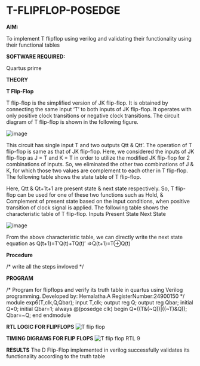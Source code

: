 # T-FLIPFLOP-POSEDGE

**AIM:**

To implement  T flipflop using verilog and validating their functionality using their functional tables

**SOFTWARE REQUIRED:**

Quartus prime

**THEORY**

**T Flip-Flop**

T flip-flop is the simplified version of JK flip-flop. It is obtained by connecting the same input ‘T’ to both inputs of JK flip-flop. It operates with only positive clock transitions or negative clock transitions. The circuit diagram of T flip-flop is shown in the following figure.

![image](https://github.com/naavaneetha/T-FLIPFLOP-POSEDGE/assets/154305477/458a68fe-2d08-4a9d-ac4f-7ae0480ce0bd)

 
This circuit has single input T and two outputs Qtt & Qtt’. The operation of T flip-flop is same as that of JK flip-flop. Here, we considered the inputs of JK flip-flop as J = T and K = T in order to utilize the modified JK flip-flop for 2 combinations of inputs. So, we eliminated the other two combinations of J & K, for which those two values are complement to each other in T flip-flop. The following table shows the state table of T flip-flop.

Here, Qtt & Qt+1t+1 are present state & next state respectively. So, T flip-flop can be used for one of these two functions such as Hold, & Complement of present state based on the input conditions, when positive transition of clock signal is applied. The following table shows the characteristic table of T flip-flop. Inputs Present State Next State

![image](https://github.com/naavaneetha/T-FLIPFLOP-POSEDGE/assets/154305477/cdd7fb32-539f-4b66-bb8d-f305a153c886)

 
From the above characteristic table, we can directly write the next state equation as Q(t+1)=T′Q(t)+TQ(t)′ ⇒Q(t+1)=T⊕Q(t)

**Procedure**

/* write all the steps invloved */

**PROGRAM**

/* Program for flipflops and verify its truth table in quartus using Verilog programming.
Developed by: Hemalatha.A
RegisterNumber:24900150
*/
 module exp6(T,clk,Q,Qbar);
 input T,clk;
 output reg Q;
 output reg Qbar;
 initial Q=0;
 initial Qbar=1;
 always @(posedge clk)
 begin 
Q=((T&(~Q))|((~T)&Q));
 Qbar=~Q;
 end
 endmodule
 
**RTL LOGIC FOR FLIPFLOPS**
![T flip flop](https://github.com/user-attachments/assets/e7030673-d1dd-4a9a-b12b-a36db16b9dad)

**TIMING DIGRAMS FOR FLIP FLOPS**
![T flip flop RTL 9](https://github.com/user-attachments/assets/fd3ad209-d39b-48ec-ab97-b7aca3a37137)

**RESULTS**
 The D Flip-Flop implemented in verilog successfully validates its functionality according to
 the truth table
